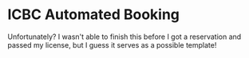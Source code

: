 # ICBC Automated Booking

Unfortunately? I wasn't able to finish this before I got a reservation and passed my license, but I guess it serves as a possible template!
